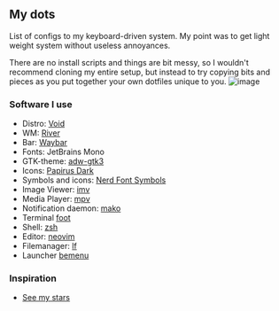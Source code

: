 ## My dots
List of configs to my keyboard-driven system. My point was to get light weight system without useless annoyances.

There are no install scripts and things are bit messy, so I wouldn't recommend cloning my entire setup, but instead to try copying bits and pieces as you put together your own dotfiles unique to you.
![image](https://github.com/bitterhalt/sway-dotfiles/assets/95308907/f107eec3-6b9f-40f9-bdbd-7d68065a51ae)

### Software I use
- Distro: [Void](https://voidlinux.org/)
- WM: [River](https://codeberg.org/river/river)
- Bar: [Waybar](https://github.com/Alexays/Waybar)
- Fonts: JetBrains Mono
- GTK-theme: [adw-gtk3](https://github.com/lassekongo83/adw-gtk3)
- Icons: [Papirus Dark](https://github.com/PapirusDevelopmentTeam/papirus-icon-theme)
- Symbols and icons: [Nerd Font Symbols](https://www.nerdfonts.com/)
- Image Viewer: [imv](https://sr.ht/~exec64/imv/)
- Media Player: [mpv](https://mpv.io/)
- Notification daemon: [mako](https://github.com/emersion/mako)
- Terminal [foot](https://codeberg.org/dnkl/foot)
- Shell: [zsh](https://www.zsh.org/)
- Editor: [neovim](https://neovim.io/)
- Filemanager: [lf](https://github.com/gokcehan/lf)
- Launcher [bemenu](https://github.com/Cloudef/bemenu)
### Inspiration
- [See my stars](https://github.com/bitterhalt?tab=stars)
